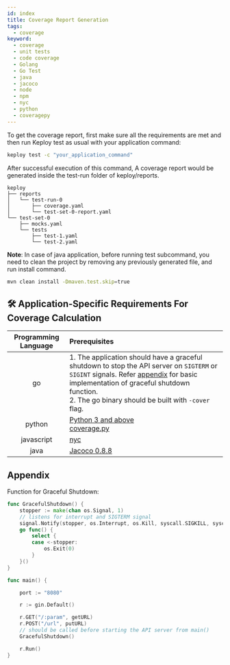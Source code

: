 ```yaml
---
id: index
title: Coverage Report Generation
tags:
  - coverage
keyword:
  - coverage
  - unit tests
  - code coverage
  - Golang
  - Go Test
  - java
  - jacoco
  - node
  - npm
  - nyc
  - python
  - coveragepy
---
```


To get the coverage report, first make sure all the requirements are met and then run Keploy test as usual with your application command:

```bash
keploy test -c "your_application_command"
```

After successful execution of this command, A coverage report would be generated inside the test-run folder of keploy/reports.

```
keploy
├── reports
│   └── test-run-0
│       ├── coverage.yaml
│       └── test-set-0-report.yaml
└── test-set-0
    ├── mocks.yaml
    └── tests
        ├── test-1.yaml
        └── test-2.yaml
```

**Note**: In case of java application, before running test subcommand, you need to clean the project by removing any previously generated file, and run install command.

```bash
mvn clean install -Dmaven.test.skip=true
```

## 🛠️ Application-Specific Requirements For Coverage Calculation

| Programming Language | Prerequisites                                                                                                                                                                                                                                              |
| :------------------: | :--------------------------------------------------------------------------------------------------------------------------------------------------------------------------------------------------------------------------------------------------------- |
|          go          | 1. The application should have a graceful shutdown to stop the API server on `SIGTERM` or `SIGINT` signals. Refer [appendix](#appendix) for basic implementation of graceful shutdown function. <br/> 2. The go binary should be built with `-cover` flag. |
|        python        | [Python 3 and above](https://www.python.org/downloads/) <br/> [coverage.py](https://coverage.readthedocs.io/en/7.4.1/install.html)                                                                                                                         |
|      javascript      | [nyc](https://www.npmjs.com/package/nyc)                                                                                                                                                                                                                   |
|         java         | [Jacoco 0.8.8](https://mvnrepository.com/artifact/org.jacoco/jacoco-maven-plugin/0.8.8)                                                                                                                                                                    |

## Appendix

Function for Graceful Shutdown:

```go
func GracefulShutdown() {
	stopper := make(chan os.Signal, 1)
	// listens for interrupt and SIGTERM signal
	signal.Notify(stopper, os.Interrupt, os.Kill, syscall.SIGKILL, syscall.SIGTERM)
	go func() {
		select {
		case <-stopper:
			os.Exit(0)
		}
	}()
}

func main() {

	port := "8080"

	r := gin.Default()

	r.GET("/:param", getURL)
	r.POST("/url", putURL)
	// should be called before starting the API server from main()
	GracefulShutdown()

	r.Run()
}
```
